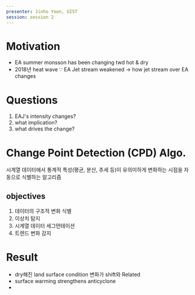 ```yaml
---
presenter: Jinho Yoon, GIST
session: session 2
---
```

# Motivation
- EA summer monsson has been changing twd hot & dry
- 2018년 heat wave $\because$ EA Jet stream weakened 
$\rightarrow$ how jet stream over EA changes

# Questions
1. EAJ's intensity changes?
2. what implication?
3. what drives the change?

# Change Point Detection (CPD) Algo.
시계열 데이터에서 통계적 특성(평균, 분산, 추세 등)이 유의미하게 변화하는 시점을 자동으로 식별하는 알고리즘
## objectives 
1. 데이터의 구조적 변화 식별 
2. 이상치 탐지 
3. 시계열 데이터 세그먼테이션 
4. 트렌드 변화 감지

# Result
- dry해진 land surface condition 변화가 shift와 Related
- surface warming strengthens anticyclone
- 
